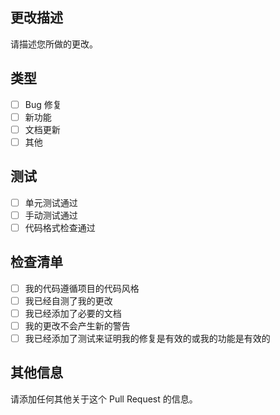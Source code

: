 ## 更改描述

请描述您所做的更改。

## 类型

-   [ ] Bug 修复
-   [ ] 新功能
-   [ ] 文档更新
-   [ ] 其他

## 测试

-   [ ] 单元测试通过
-   [ ] 手动测试通过
-   [ ] 代码格式检查通过

## 检查清单

-   [ ] 我的代码遵循项目的代码风格
-   [ ] 我已经自测了我的更改
-   [ ] 我已经添加了必要的文档
-   [ ] 我的更改不会产生新的警告
-   [ ] 我已经添加了测试来证明我的修复是有效的或我的功能是有效的

## 其他信息

请添加任何其他关于这个 Pull Request 的信息。
